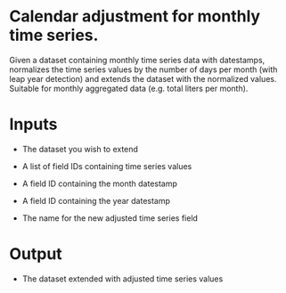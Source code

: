 # Calendar adjustment for monthly time series.

Given a dataset containing monthly time series data with datestamps,
normalizes the time series values by the number of days per month
(with leap year detection) and extends the dataset with the normalized
values. Suitable for monthly aggregated data (e.g. total liters per
month).

# Inputs

- The dataset you wish to extend

- A list of field IDs containing time series values

- A field ID containing the month datestamp

- A field ID containing the year datestamp

- The name for the new adjusted time series field

# Output

- The dataset extended with adjusted time series values
